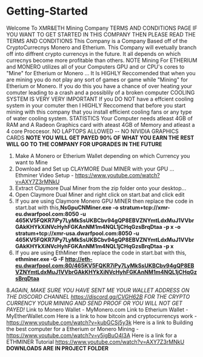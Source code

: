 # Getting-Started
Welcome To XMR&ETH Mining Company TERMS AND CONDITIONS PAGE
IF YOU WANT TO GET STARTED IN THIS COMPANY THEN PLEASE READ THE TERMS AND CONDITIONS 
This Company is a Company Based off of the CryptoCurrecnys Monero and Etherium. This Company will evetually branch off into diffrent crypto currencys in the future. It all depends on which currecnys become more profitable than others.
NOTE Mining For ETHERIUM and MONERO utilizes all of your Computers GPU and or CPU's cores to "Mine" for Etherium or Monero ... It Is HIGHLY Reccomended that when you are mining you do not play any sort of games or game while "Mining" for Etherium or Monero. If you do this you have a chance of over heating your comuter leading to a crash and a possiblily of a broken computer
COOLING SYSTEM IS VERY VERY IMPORTANT If you DO NOT have a effcient cooling system in your comuter then I HIGHLY Reccomend that before you start mining with this company that you install efficient cooling fans or any type of water cooling system.
STATISTICS Your Computer needs atleast 4GB of RAM and A Radeon Graphics card with ateast 4GB of Memory and atleast a 4 core Proccesor. NO LAPTOPS ALLOWED -- NO NIVIDIA GRAPHICS CARDS
**NOTE YOU WILL GET PAYED 90% OF WHAT YOU EARN THE REST WILL GO TO THE COMPANY FOR UPGRADES IN THE FUTURE**
1. Make A Monero or Etherium Wallet depending on which Currency you want to Mine
3. Download and Set up CLAYMORE Dual MINER with your GPU ... Ethminer Video Setup - https://www.youtube.com/watch?v=AXY7Z3rMNkU
4. Extract Claymore Dual Miner from the zip folder onto your desktop... 
5. Open Claymore Dual Miner and right click on start.bat and click edit
6. If you are using Claymore Monero GPU MINER then replace the code in start.bat with this,**NsGpuCNMiner.exe -o stratum+tcp://xmr-eu.dwarfpool.com:8050 -u 465KV5FQKR7iPy7LyMkSsUKBCbv94gQP8EBVZNYmtLdxMuJ1VVbrGAkKHYkXiNVcHyhFGKAnNM1m4NQL1jCHqGzsBrqDtaa -p x
-o stratum+tcp://xmr-usa.dwarfpool.com:8050 -u 465KV5FQKR7iPy7LyMkSsUKBCbv94gQP8EBVZNYmtLdxMuJ1VVbrGAkKHYkXiNVcHyhFGKAnNM1m4NQL1jCHqGzsBrqDtaa -p x**
7. If you are using EthMiner then replace the code in start.bat with this, **ethminer.exe -G -F http://eth-eu.dwarfpool.com:80/465KV5FQKR7iPy7LyMkSsUKBCbv94gQP8EBVZNYmtLdxMuJ1VVbrGAkKHYkXiNVcHyhFGKAnNM1m4NQL1jCHqGzsBrqDtaa**

8.*AGAIN, MAKE SURE YOU HAVE SENT ME YOUR WALLET ADDRESS ON THE DISCORD CHANNEL https://discord.gg/CVGH62B FOR THE CRYPTO CURRENCY YOUR MINING AND SEND PROOF OR YOU WILL NOT GET PAYED!*
Link to Monero Wallet - MyMonero.com
Link to Etherium Wallet - MyEtherWallet.com
Here is a link to how bitcoin and cryptocurrencys work - https://www.youtube.com/watch?v=kubGCSj5y3k
Here is a link to Building the best computer for a Etherium or Monero Mining - https://www.youtube.com/watch?v=y5igBuO4I3A
Here is a link for a ETHMINER Tutorial https://www.youtube.com/watch?v=AXY7Z3rMNkU
**DOWNLOADS ARE IN PROJECT FOLDER**

